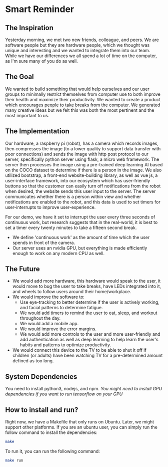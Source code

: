 # Smart Reminder

## The Inspiration
Yesterday morning, we met two new friends, colleague, and peers. We are software people but they are hardware people, which we thought was unique and interesting and we wanted to integrate them into our team.  While we have our differences we all spend a lot of time on the computer, as I'm sure many of you do as well. 

## The Goal
We wanted to build something that would help ourselves and our user groups to minimally restrict themselves from computer use to both improve their health and maximize their productivity. We wanted to create a product which encourages people to take breaks from the computer. We generated many creative ideas but we felt this was both the most pertinent and the most important to us. 

## The Implementation
Our hardware, a raspberry pi (robot), has a camera which records images, then compresses the image (to a lower quality to support data transfer with poor connections) and sends the image with http post protocol to our server, specifically python server using flask, a micro web framework. The server then processes the image using a pre-trained deep learning AI based on the COCO dataset to determine if there is a person in the image. We also utilized bootstrap, a front-end website-building library, as well as vue js, a user-interface framework, into our ecosystem which has user-friendly buttons so that the customer can easily turn off notifications from the robot when desired, the website sends this user input to the server. The server communicates whether there is a person within view and whether notifications are enabled to the robot, and this data is used to set timers for user-interrupts to improve user-experience.
 
For our demo, we have it set to interrupt the user every three seconds of continuous work, but research suggests that in the real-world, it is best to set a timer every twenty minutes to take a fifteen second break. 
* We define 'continuous work' as the amount of time which the user spends in front of the camera. 
* Our server uses an nvidia GPU, but everything is made efficiently enough to work on any modern CPU as well.  


## The Future
* We would add more hardware, this hardware would speak to the user, it would move to bug the user to take breaks, have LEDs integrated into it, and wheels to follow users around their home/workplace.
* We would improve the software to:
  * Use eye-tracking to better determine if the user is actively working, and facial patterns to determine fatigue.
  * We would add timers to remind the user to eat, sleep, and workout throughout the day.
  * We would add a mobile app.
  * We would improve the error margins. 
  * We would add more controls to the user and more user-friendly and add authentication as well as deep learning to help learn the user's habits and patterns to optimize productivity.
* We would connect this device to the TV to be able to shut it off if children (or adults) have been watching TV for a pre-determined amount defined as too long.


## System Dependencies
You need to install python3, nodejs, and npm. *You might need to install GPU dependencies if you want to run tensorflow on your GPU*

## How to install and run?
Right now, we have a Makefile that only runs on Ubuntu. Later, we might support other platforms. If you are an ubuntu user, you can simply run the follow command to install the dependencies:
```sh
make
```

To run it, you can run the following command:
```sh
make run
```
